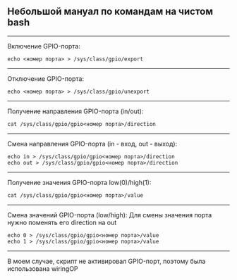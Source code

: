 ## Небольшой мануал по командам на чистом bash
---
Включение GPIO-порта:
```
echo <номер порта> > /sys/class/gpio/export
```
---
Отключение GPIO-порта:
```
echo <номер порта> > /sys/class/gpio/unexport
```
---
Получение направления GPIO-порта (in/out):
```
cat /sys/class/gpio/gpio<номер порта>/direction
```
---
Смена направления GPIO-порта (in - вход, out - выход):
```
echo in > /sys/class/gpio/gpio<номер порта>/direction
echo out > /sys/class/gpio/gpio<номер порта>/direction
```
---
Получение значения GPIO-порта low(0)/high(1):
```
cat /sys/class/gpio/gpio<номер порта>/value
```
---
Смена значений GPIO-порта (low/high):
Для смены значения порта нужно поменять его direction на out
```
echo 0 > /sys/class/gpio/gpio<номер порта>/value
echo 1 > /sys/class/gpio/gpio<номер порта>/value
```
---

В моем случае, скрипт не активировал GPIO-порт, поэтому была использована wiringOP
